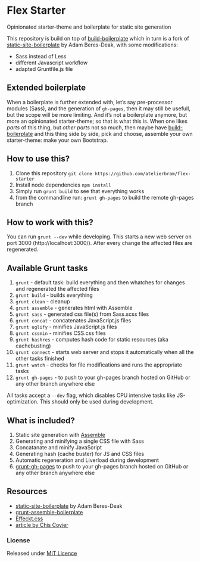 Flex Starter
============

Opinionated starter-theme and boilerplate for static site generation

This repository is build on top of [build-boilerplate](https://github.com/atelierbram/build-boilerplate) which in turn is a fork of [static-site-boilerplate](https://github.com/bdadam/static-site-boilerplate) by Adam Beres-Deak, with some modifications:

- Sass instead of Less
- different Javascript workflow
- adapted Gruntfile.js file

## Extended boilerplate
When a boilerplate is further extended with, let’s say pre-processor modules (Sass), and the generation of `gh-pages`, then it may still be usefull, but the scope will be more limiting. And it’s not a boilerplate anymore, but more an opinionated starter-theme; so that is what this is. When one likes _parts_ of this thing, but _other parts_ not so much, then maybe have [build-boilerplate](https://github.com/atelierbram/build-boilerplate) and this thing side by side, pick and choose, assemble your own starter-theme: make your own Bootstrap.

## How to use this?
1. Clone this repository `git clone https://github.com/atelierbram/flex-starter`
1. Install node dependencies `npm install`
1. Simply run `grunt build` to see that everything works
1. from the commandline run: `grunt gh-pages` to build the remote gh-pages branch

## How to work with this?
You can run `grunt --dev` while developing. This starts a new web server on port 3000 (http://localhost:3000/).
After every change the affected files are regenerated.

## Available Grunt tasks
1. `grunt` - default task: build everything and then whatches for changes and regenerated the affected files
1. `grunt build` - builds everything
1. `grunt clean` - cleanup
1. `grunt assemble` - generates html with Assemble
1. `grunt sass` - generated css file(s) from Sass.scss files
1. `grunt concat` - concatenates JavaScript.js files
1. `grunt uglify` - minifies JavaScript.js files
1. `grunt cssmin` - minifies CSS.css files
1. `grunt hashres` - computes hash code for static resources (aka cachebusting)
1. `grunt connect` - starts web server and stops it automatically when all the other tasks finished
1. `grunt watch` - checks for file modifications and runs the appropriate tasks
1. `grunt gh-pages` - to push to your gh-pages branch hosted on GitHub or any other branch anywhere else

All tasks accept a `--dev` flag, which disables CPU intensive tasks like JS-optimization. This should only be used during development.


## What is included?
1. Static site generation with [Assemble](http://assemble.io/)
1. Generating and minifying a single CSS file with Sass
1. Concatanate and minify JavaScript
1. Generating hash (cache buster) for JS and CSS files
1. Automatic regeneration and Liverload during development
1. [grunt-gh-pages](https://github.com/tschaub/grunt-gh-pages) to push to your gh-pages branch hosted on GitHub or any other branch anywhere else

## Resources

- [static-site-boilerplate](https://github.com/bdadam/static-site-boilerplate) by Adam Beres-Deak
- [grunt-assemble-boilerplate](https://github.com/adregan/grunt-assemble-boilerplate)
- [Effeckt.css](https://github.com/h5bp/Effeckt.css)
- [article by Chis Coyier](http://24ways.org/2013/grunt-is-not-weird-and-hard/)


### License

Released under [MIT Licence](http://atelierbram.mit-license.org)
